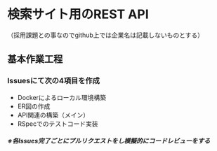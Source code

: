 # 検索サイト用のREST API
（採用課題との事なのでgithub上では企業名は記載しないものとする）
## 基本作業工程
### Issuesにて次の4項目を作成
* Dockerによるローカル環境構築
* ER図の作成
* API関連の構築（メイン）
* RSpecでのテストコード実装
##### ※各Issues完了ごとにプルリクエストをし模擬的にコードレビューをする
